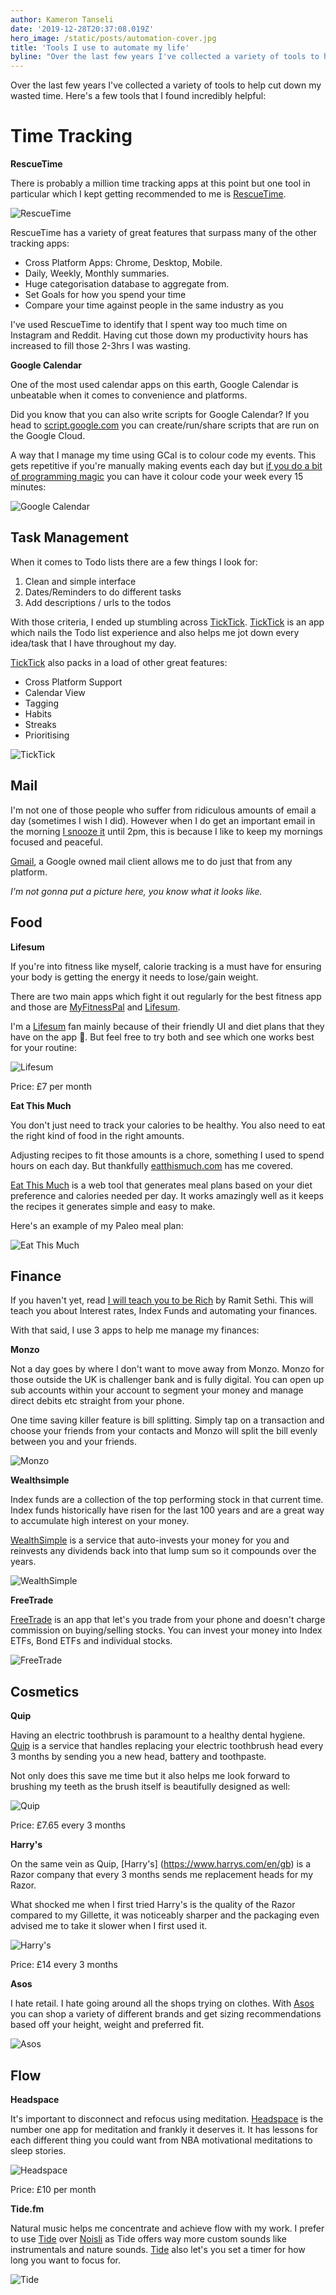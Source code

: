 ```yaml
---
author: Kameron Tanseli
date: '2019-12-28T20:37:08.019Z'
hero_image: /static/posts/automation-cover.jpg
title: 'Tools I use to automate my life'
byline: "Over the last few years I've collected a variety of tools to help cut down my wasted time. Here's a few tools that I found incredibly helpful."
---
```


Over the last few years I've collected a variety of tools to help cut down my wasted time. Here's a few tools that I found incredibly helpful:

# Time Tracking

**RescueTime**

There is probably a million time tracking apps at this point but one tool in particular which I kept getting recommended to me is [RescueTime](https://www.rescuetime.com/).

![RescueTime](../static/posts/automation-rescuetime.png)

RescueTime has a variety of great features that surpass many of the other tracking apps:

* Cross Platform Apps: Chrome, Desktop, Mobile.
* Daily, Weekly, Monthly summaries.
* Huge categorisation database to aggregate from.
* Set Goals for how you spend your time
* Compare your time against people in the same industry as you

I've used RescueTime to identify that I spent way too much time on Instagram and Reddit. Having cut those down my productivity hours has increased to fill those 2-3hrs I was wasting.

**Google Calendar**

One of the most used calendar apps on this earth, Google Calendar is unbeatable when it comes to convenience and platforms. 

Did you know that you can also write scripts for Google Calendar? If you head to [script.google.com](https://script.google.com/home) you can create/run/share scripts that are run on the Google Cloud.

A way that I manage my time using GCal is to colour code my events. This gets repetitive if you're manually making events each day but [if you do a bit of programming magic](https://rickpastoor.com/2019/05/30/google-calendar-color-coder.html) you can have it colour code your week every 15 minutes:

![Google Calendar](../static/posts/automation-gcal.png)


## Task Management

When it comes to Todo lists there are a few things I look for:

1. Clean and simple interface
2. Dates/Reminders to do different tasks
3. Add descriptions / urls to the todos

With those criteria, I ended up stumbling across [TickTick](https://ticktick.com/home). [TickTick](https://ticktick.com/home) is an app which nails the Todo list experience and also helps me jot down every idea/task that I have throughout my day.

[TickTick](https://ticktick.com/home) also packs in a load of other great features:

* Cross Platform Support
* Calendar View
* Tagging
* Habits
* Streaks
* Prioritising

![TickTick](../static/posts/automation-ticktick.png)

## Mail

I'm not one of those people who suffer from ridiculous amounts of email a day (sometimes I wish I did). However when I do get an important email in the morning [I snooze it](https://support.google.com/mail/answer/7622010?co=GENIE.Platform%3DDesktop&hl=en) until 2pm, this is because I like to keep my mornings focused and peaceful.

[Gmail](https://gmail.com), a Google owned mail client allows me to do just that from any platform.

_I'm not gonna put a picture here, you know what it looks like._

## Food

**Lifesum**

If you're into fitness like myself, calorie tracking is a must have for ensuring your body is getting the energy it needs to lose/gain weight.

There are two main apps which fight it out regularly for the best fitness app and those are [MyFitnessPal](https://www.myfitnesspal.com/) and [Lifesum](https://lifesum.com/).

I'm a [Lifesum](https://lifesum.com/) fan mainly because of their friendly UI and diet plans that they have on the app 🥗. But feel free to try both and see which one works best for your routine:

![Lifesum](../static/posts/automation-lifesum.jpg)

Price: £7 per month

**Eat This Much**

You don't just need to track your calories to be healthy. You also need to eat the right kind of food in the right amounts.

Adjusting recipes to fit those amounts is a chore, something I used to spend hours on each day. But thankfully [eatthismuch.com](https://www.eatthismuch.com/) has me covered.

[Eat This Much](https://www.eatthismuch.com/) is a web tool that generates meal plans based on your diet preference and calories needed per day. It works amazingly well as it keeps the recipes it generates simple and easy to make.

Here's an example of my Paleo meal plan:

![Eat This Much](../static/posts/automation-eatthismuch.png)

## Finance

If you haven't yet, read [I will teach you to be Rich](https://www.iwillteachyoutoberich.com/book/) by Ramit Sethi. This will teach you about Interest rates, Index Funds and automating your finances.

With that said, I use 3 apps to help me manage my finances:

**Monzo**

Not a day goes by where I don't want to move away from Monzo. Monzo for those outside the UK is challenger bank and is fully digital. You can open up sub accounts within your account to segment your money and manage direct debits etc straight from your phone.

One time saving killer feature is bill splitting. Simply tap on a transaction and choose your friends from your contacts and Monzo will split the bill evenly between you and your friends.

![Monzo](../static/posts/automation-monzo.jpg)

**Wealthsimple**

Index funds are a collection of the top performing stock in that current time. Index funds historically have risen for the last 100 years and are a great way to accumulate high interest on your money.

[WealthSimple](https://www.wealthsimple.com/en-gb/) is a service that auto-invests your money for you and reinvests any dividends back into that lump sum so it compounds over the years.

![WealthSimple](../static/posts/automation-wealthsimple.png)

**FreeTrade**

[FreeTrade](https://freetrade.io/) is an app that let's you trade from your phone and doesn't charge commission on buying/selling stocks. You can invest your money into Index ETFs, Bond ETFs and individual stocks.

![FreeTrade](../static/posts/automation-freetrade.png)

## Cosmetics

**Quip**

Having an electric toothbrush is paramount to a healthy dental hygiene. [Quip](https://www.getquip.com/) is a service that handles replacing your electric toothbrush head every 3 months by sending you a new head, battery and toothpaste.

Not only does this save me time but it also helps me look forward to brushing my teeth as the brush itself is beautifully designed as well:

![Quip](../static/posts/automation-quip.jpg)

Price: £7.65 every 3 months

**Harry's**

On the same vein as Quip, [Harry's] (https://www.harrys.com/en/gb) is a Razor company that every 3 months sends me replacement heads for my Razor.

What shocked me when I first tried Harry's is the quality of the Razor compared to my Gillette, it was noticeably sharper and the packaging even advised me to take it slower when I first used it.

![Harry's](../static/posts/automation-harrys.jpg)

Price: £14 every 3 months

**Asos**

I hate retail. I hate going around all the shops trying on clothes. With [Asos](https://www.asos.com/) you can shop a variety of different brands and get sizing recommendations based off your height, weight and preferred fit.

![Asos](../static/posts/automation-asos.png)

## Flow

**Headspace**

It's important to disconnect and refocus using meditation. [Headspace](https://www.headspace.com/) is the number one app for meditation and frankly it deserves it. It has lessons for each different thing you could want from NBA motivational meditations to sleep stories.

![Headspace](../static/posts/automation-headspace.jpg)

Price: £10 per month

**Tide.fm**

Natural music helps me concentrate and achieve flow with my work. I prefer to use [Tide](https://tide.fm/en_US/) over [Noisli](https://www.noisli.com/) as Tide offers way more custom sounds like instrumentals and nature sounds. [Tide](https://tide.fm/en_US/) also let's you set a timer for how long you want to focus for.

![Tide](../static/posts/automation-tide.jpg)